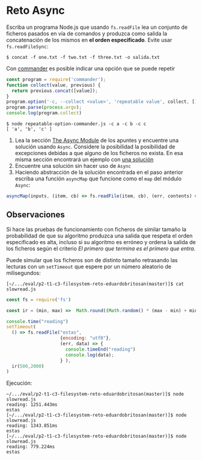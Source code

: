 # Reto Async

Escriba un programa Node.js que usando `fs.readFile` lea  un conjunto de ficheros pasados en vía de comandos y produzca como salida la concatenación de los mismos en **el orden especificado**. Evite usar `fs.readFileSync`:

```
$ concat -f one.txt -f two.txt -f three.txt -o salida.txt
```

Con [commander](https://www.npmjs.com/package/commander?activeTab=readme) es posible indicar una opción que se puede repetir

```js
const program = require('commander');
function collect(value, previous) {
  return previous.concat([value]);
}
program.option('-c, --collect <value>', 'repeatable value', collect, []);
program.parse(process.argv);
console.log(program.collect)
```

```
$ node repeatable-option-commander.js -c a -c b -c c
[ 'a', 'b', 'c' ]
```

1. Lea la sección [The Async Module]({{site.baseurl}}/tema1-introduccion-a-javascript/event-loop/async-js) de los apuntes y encuentre una solución usando `Async`. Considere la posibilidad la posibilidad de excepciones debidas a que alguno de los ficheros no exista. En esa misma sección encontrará un ejemplo con [una solución](/introduccion/tema1-introduccion-a-javascript/event-loop/async-js#ejemplo-concatenación-de-ficheros)
3. Encuentre  una solución sin hacer uso de `Async`
4. Haciendo abstracción de la solución encontrada en el paso anterior escriba una función `asyncMap` que funcione como el `map` del módulo `Async`:

  ```js
  asyncMap(inputs, (item, cb) => fs.readFile(item, cb), (err, contents) => { ... });
  ```

## Observaciones 

Si hace las pruebas de funcionamiento con ficheros de similar tamaño la probabilidad de que su algoritmo produzca una salida que respeta el orden especificado es alta, incluso si su algoritmo es erróneo y ordena la salida de los ficheros según el criterio *El primero que termina es el primero que entra*.

Puede simular que los ficheros son de distinto tamaño retrasando las lecturas con un `setTimeout` que espere por un número aleatorio de milisegundos:

```
[~/.../eval/p2-t1-c3-filesystem-reto-eduardobritosan(master)]$ cat slowread.js
```

```js
const fs = require('fs')

const ir = (min, max) =>  Math.round((Math.random() * (max - min) + min))

console.time("reading")
setTimeout(
  () => fs.readFile("estas", 
                    {encoding: "utf8"}, 
                    (err, data) => { 
                      console.timeEnd("reading")
                      console.log(data);
                    } ),
  ir(500,2000)
)
```

Ejecución:

```
~/.../eval/p2-t1-c3-filesystem-reto-eduardobritosan(master)]$ node slowread.js 
reading: 1251.443ms
estas
[~/.../eval/p2-t1-c3-filesystem-reto-eduardobritosan(master)]$ node slowread.js 
reading: 1343.851ms
estas
[~/.../eval/p2-t1-c3-filesystem-reto-eduardobritosan(master)]$ node slowread.js 
reading: 779.224ms
estas
```